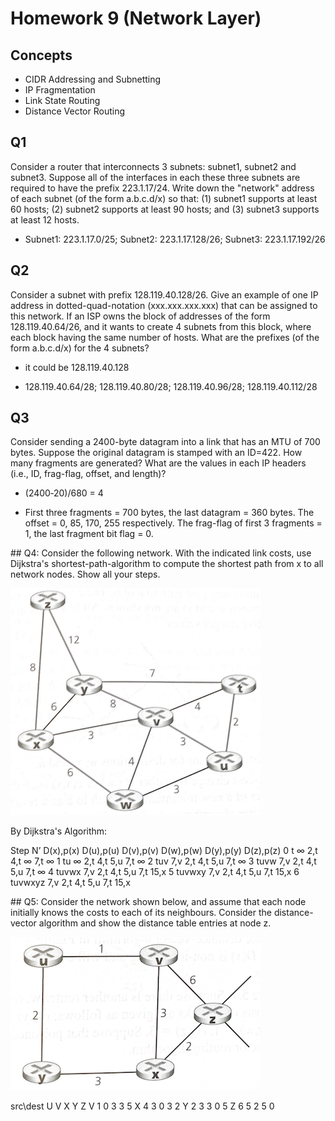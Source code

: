 # Homework 9 (Network Layer)


## Concepts
- CIDR Addressing and Subnetting
- IP Fragmentation
- Link State Routing
- Distance Vector Routing




## Q1
Consider a router that interconnects 3 subnets: subnet1, subnet2 and subnet3. Suppose all of the interfaces in each these three subnets are required to have the prefix 223.1.17/24. Write down the "network" address of each subnet (of the form a.b.c.d/x) so that: (1) subnet1 supports at least 60 hosts; (2) subnet2 supports at least 90 hosts; and (3) subnet3 supports at least 12 hosts.

- Subnet1: 223.1.17.0/25; Subnet2: 223.1.17.128/26; Subnet3: 223.1.17.192/26


<div style="page-break-after:always;"></div>

## Q2
Consider a subnet with prefix 128.119.40.128/26. Give an example of one IP address in dotted-quad-notation (xxx.xxx.xxx.xxx) that can be assigned to this network. If an ISP owns the block of addresses of the form 128.119.40.64/26, and it wants to create 4 subnets from this block, where each block having the same number of hosts. What are the prefixes (of the form a.b.c.d/x) for the 4 subnets?

- it could be 128.119.40.128

- 128.119.40.64/28; 128.119.40.80/28; 128.119.40.96/28; 128.119.40.112/28





## Q3
Consider sending a 2400-byte datagram into a link that has an MTU of 700 bytes. Suppose the original datagram is stamped with an ID=422. How many fragments are generated? What are the values in each IP headers (i.e., ID, frag-flag, offset, and length)?

- (2400‐20)/680 = 4
  
- First three fragments = 700 bytes, the last datagram = 360 bytes. The offset = 0, 85, 170, 255 respectively. The frag-flag of first 3 fragments = 1, the last fragment bit flag = 0.



<div style="page-break-after:always;"></div>
## Q4:
Consider the following network. With the indicated link costs, use Dijkstra's shortest-path-algorithm to compute the shortest path from x to all network nodes. Show all your steps.

![Link-State](q4.png)

By Dijkstra's Algorithm:

Step  N’         D(x),p(x)  D(u),p(u)  D(v),p(v)   D(w),p(w)   D(y),p(y)   D(z),p(z)
0     t              ∞          2,t        4,t          ∞          7,t          ∞
1     tu             ∞          2,t        4,t         5,u         7,t          ∞
2     tuv           7,v         2,t        4,t         5,u         7,t          ∞
3     tuvw          7,v         2,t        4,t         5,u         7,t          ∞
4     tuvwx         7,v         2,t        4,t         5,u         7,t        15,x
5     tuvwxy        7,v         2,t        4,t         5,u         7,t        15,x
6     tuvwxyz       7,v         2,t        4,t         5,u         7,t        15,x


<div style="page-break-after:always;"></div>
## Q5:
Consider the network shown below, and assume that each node initially knows the costs to each of its neighbours. Consider the distance-vector algorithm and show the distance table entries at node z.

![Distance-Vector](q5.png)

src\dest U V X Y Z
V        1 0 3 3 5
X        4 3 0 3 2
Y        2 3 3 0 5
Z        6 5 2 5 0

